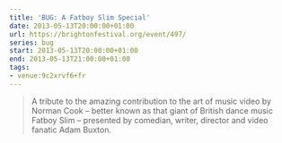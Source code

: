 ```yaml
---
title: 'BUG: A Fatboy Slim Special'
date: 2013-05-13T20:00:00+01:00
url: https://brightonfestival.org/event/497/
series: bug
start: 2013-05-13T20:00:00+01:00
end: 2013-05-13T21:00:00+01:00
tags:
- venue:9c2xrvf6+fr
---
```

> A tribute to the amazing contribution to the art of music video by Norman Cook – better known as that giant of British dance music Fatboy Slim – presented by comedian, writer, director and video fanatic Adam Buxton.
